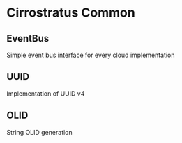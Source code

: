 # Cirrostratus Common

## EventBus

Simple event bus interface for every cloud implementation

## UUID

Implementation of UUID v4

## OLID

String OLID generation